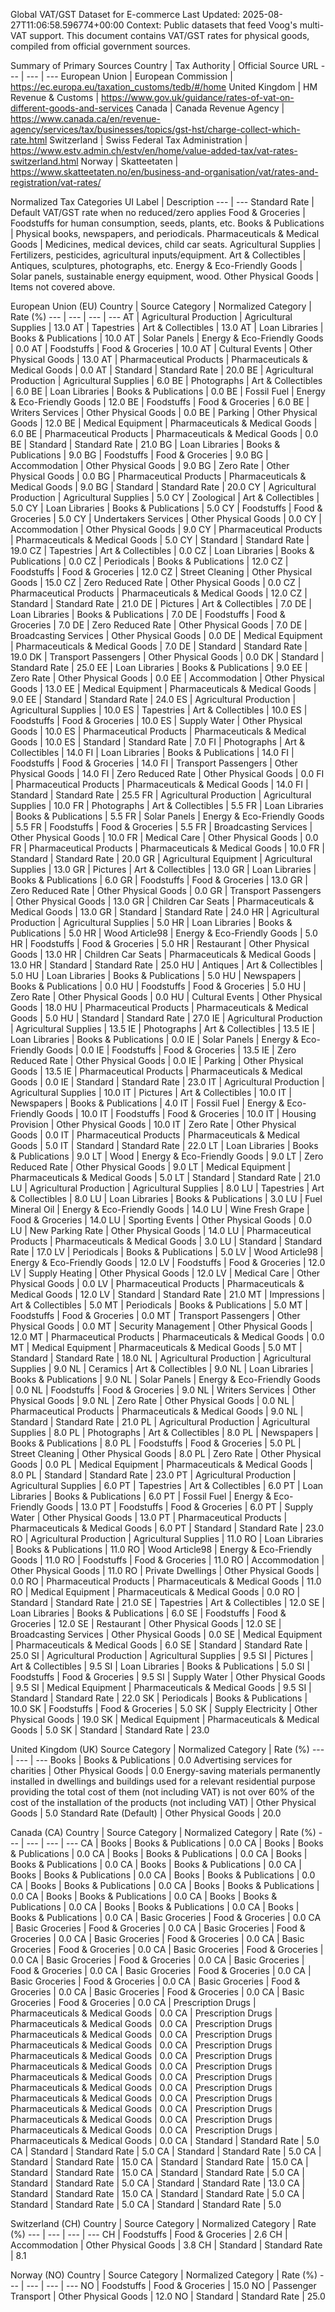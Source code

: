 Global VAT/GST Dataset for E-commerce
Last Updated: 2025-08-27T11:06:58.596774+00:00
Context: Public datasets that feed Voog's multi-VAT support.
This document contains VAT/GST rates for physical goods, compiled from official government sources.

Summary of Primary Sources
Country | Tax Authority | Official Source URL
--- | --- | ---
European Union | European Commission | https://ec.europa.eu/taxation_customs/tedb/#/home
United Kingdom | HM Revenue & Customs | https://www.gov.uk/guidance/rates-of-vat-on-different-goods-and-services
Canada | Canada Revenue Agency | https://www.canada.ca/en/revenue-agency/services/tax/businesses/topics/gst-hst/charge-collect-which-rate.html
Switzerland | Swiss Federal Tax Administration | https://www.estv.admin.ch/estv/en/home/value-added-tax/vat-rates-switzerland.html
Norway | Skatteetaten | https://www.skatteetaten.no/en/business-and-organisation/vat/rates-and-registration/vat-rates/

Normalized Tax Categories
UI Label | Description
--- | ---
Standard Rate | Default VAT/GST rate when no reduced/zero applies
Food & Groceries | Foodstuffs for human consumption, seeds, plants, etc.
Books & Publications | Physical books, newspapers, and periodicals.
Pharmaceuticals & Medical Goods | Medicines, medical devices, child car seats.
Agricultural Supplies | Fertilizers, pesticides, agricultural inputs/equipment.
Art & Collectibles | Antiques, sculptures, photographs, etc.
Energy & Eco-Friendly Goods | Solar panels, sustainable energy equipment, wood.
Other Physical Goods | Items not covered above.

European Union (EU)
Country | Source Category | Normalized Category | Rate (%)
--- | --- | --- | ---
AT | Agricultural Production | Agricultural Supplies | 13.0
AT | Tapestries | Art & Collectibles | 13.0
AT | Loan Libraries | Books & Publications | 10.0
AT | Solar Panels | Energy & Eco-Friendly Goods | 0.0
AT | Foodstuffs | Food & Groceries | 10.0
AT | Cultural Events | Other Physical Goods | 13.0
AT | Pharmaceutical Products | Pharmaceuticals & Medical Goods | 0.0
AT | Standard | Standard Rate | 20.0
BE | Agricultural Production | Agricultural Supplies | 6.0
BE | Photographs | Art & Collectibles | 6.0
BE | Loan Libraries | Books & Publications | 0.0
BE | Fossil Fuel | Energy & Eco-Friendly Goods | 12.0
BE | Foodstuffs | Food & Groceries | 6.0
BE | Writers Services | Other Physical Goods | 0.0
BE | Parking | Other Physical Goods | 12.0
BE | Medical Equipment | Pharmaceuticals & Medical Goods | 6.0
BE | Pharmaceutical Products | Pharmaceuticals & Medical Goods | 0.0
BE | Standard | Standard Rate | 21.0
BG | Loan Libraries | Books & Publications | 9.0
BG | Foodstuffs | Food & Groceries | 9.0
BG | Accommodation | Other Physical Goods | 9.0
BG | Zero Rate | Other Physical Goods | 0.0
BG | Pharmaceutical Products | Pharmaceuticals & Medical Goods | 9.0
BG | Standard | Standard Rate | 20.0
CY | Agricultural Production | Agricultural Supplies | 5.0
CY | Zoological | Art & Collectibles | 5.0
CY | Loan Libraries | Books & Publications | 5.0
CY | Foodstuffs | Food & Groceries | 5.0
CY | Undertakers Services | Other Physical Goods | 0.0
CY | Accommodation | Other Physical Goods | 9.0
CY | Pharmaceutical Products | Pharmaceuticals & Medical Goods | 5.0
CY | Standard | Standard Rate | 19.0
CZ | Tapestries | Art & Collectibles | 0.0
CZ | Loan Libraries | Books & Publications | 0.0
CZ | Periodicals | Books & Publications | 12.0
CZ | Foodstuffs | Food & Groceries | 12.0
CZ | Street Cleaning | Other Physical Goods | 15.0
CZ | Zero Reduced Rate | Other Physical Goods | 0.0
CZ | Pharmaceutical Products | Pharmaceuticals & Medical Goods | 12.0
CZ | Standard | Standard Rate | 21.0
DE | Pictures | Art & Collectibles | 7.0
DE | Loan Libraries | Books & Publications | 7.0
DE | Foodstuffs | Food & Groceries | 7.0
DE | Zero Reduced Rate | Other Physical Goods | 7.0
DE | Broadcasting Services | Other Physical Goods | 0.0
DE | Medical Equipment | Pharmaceuticals & Medical Goods | 7.0
DE | Standard | Standard Rate | 19.0
DK | Transport Passengers | Other Physical Goods | 0.0
DK | Standard | Standard Rate | 25.0
EE | Loan Libraries | Books & Publications | 9.0
EE | Zero Rate | Other Physical Goods | 0.0
EE | Accommodation | Other Physical Goods | 13.0
EE | Medical Equipment | Pharmaceuticals & Medical Goods | 9.0
EE | Standard | Standard Rate | 24.0
ES | Agricultural Production | Agricultural Supplies | 10.0
ES | Tapestries | Art & Collectibles | 10.0
ES | Foodstuffs | Food & Groceries | 10.0
ES | Supply Water | Other Physical Goods | 10.0
ES | Pharmaceutical Products | Pharmaceuticals & Medical Goods | 10.0
ES | Standard | Standard Rate | 7.0
FI | Photographs | Art & Collectibles | 14.0
FI | Loan Libraries | Books & Publications | 14.0
FI | Foodstuffs | Food & Groceries | 14.0
FI | Transport Passengers | Other Physical Goods | 14.0
FI | Zero Reduced Rate | Other Physical Goods | 0.0
FI | Pharmaceutical Products | Pharmaceuticals & Medical Goods | 14.0
FI | Standard | Standard Rate | 25.5
FR | Agricultural Production | Agricultural Supplies | 10.0
FR | Photographs | Art & Collectibles | 5.5
FR | Loan Libraries | Books & Publications | 5.5
FR | Solar Panels | Energy & Eco-Friendly Goods | 5.5
FR | Foodstuffs | Food & Groceries | 5.5
FR | Broadcasting Services | Other Physical Goods | 10.0
FR | Medical Care | Other Physical Goods | 0.0
FR | Pharmaceutical Products | Pharmaceuticals & Medical Goods | 10.0
FR | Standard | Standard Rate | 20.0
GR | Agricultural Equipment | Agricultural Supplies | 13.0
GR | Pictures | Art & Collectibles | 13.0
GR | Loan Libraries | Books & Publications | 6.0
GR | Foodstuffs | Food & Groceries | 13.0
GR | Zero Reduced Rate | Other Physical Goods | 0.0
GR | Transport Passengers | Other Physical Goods | 13.0
GR | Children Car Seats | Pharmaceuticals & Medical Goods | 13.0
GR | Standard | Standard Rate | 24.0
HR | Agricultural Production | Agricultural Supplies | 5.0
HR | Loan Libraries | Books & Publications | 5.0
HR | Wood Article98 | Energy & Eco-Friendly Goods | 5.0
HR | Foodstuffs | Food & Groceries | 5.0
HR | Restaurant | Other Physical Goods | 13.0
HR | Children Car Seats | Pharmaceuticals & Medical Goods | 13.0
HR | Standard | Standard Rate | 25.0
HU | Antiques | Art & Collectibles | 5.0
HU | Loan Libraries | Books & Publications | 5.0
HU | Newspapers | Books & Publications | 0.0
HU | Foodstuffs | Food & Groceries | 5.0
HU | Zero Rate | Other Physical Goods | 0.0
HU | Cultural Events | Other Physical Goods | 18.0
HU | Pharmaceutical Products | Pharmaceuticals & Medical Goods | 5.0
HU | Standard | Standard Rate | 27.0
IE | Agricultural Production | Agricultural Supplies | 13.5
IE | Photographs | Art & Collectibles | 13.5
IE | Loan Libraries | Books & Publications | 0.0
IE | Solar Panels | Energy & Eco-Friendly Goods | 0.0
IE | Foodstuffs | Food & Groceries | 13.5
IE | Zero Reduced Rate | Other Physical Goods | 0.0
IE | Parking | Other Physical Goods | 13.5
IE | Pharmaceutical Products | Pharmaceuticals & Medical Goods | 0.0
IE | Standard | Standard Rate | 23.0
IT | Agricultural Production | Agricultural Supplies | 10.0
IT | Pictures | Art & Collectibles | 10.0
IT | Newspapers | Books & Publications | 4.0
IT | Fossil Fuel | Energy & Eco-Friendly Goods | 10.0
IT | Foodstuffs | Food & Groceries | 10.0
IT | Housing Provision | Other Physical Goods | 10.0
IT | Zero Rate | Other Physical Goods | 0.0
IT | Pharmaceutical Products | Pharmaceuticals & Medical Goods | 5.0
IT | Standard | Standard Rate | 22.0
LT | Loan Libraries | Books & Publications | 9.0
LT | Wood | Energy & Eco-Friendly Goods | 9.0
LT | Zero Reduced Rate | Other Physical Goods | 9.0
LT | Medical Equipment | Pharmaceuticals & Medical Goods | 5.0
LT | Standard | Standard Rate | 21.0
LU | Agricultural Production | Agricultural Supplies | 8.0
LU | Tapestries | Art & Collectibles | 8.0
LU | Loan Libraries | Books & Publications | 3.0
LU | Fuel Mineral Oil | Energy & Eco-Friendly Goods | 14.0
LU | Wine Fresh Grape | Food & Groceries | 14.0
LU | Sporting Events | Other Physical Goods | 0.0
LU | New Parking Rate | Other Physical Goods | 14.0
LU | Pharmaceutical Products | Pharmaceuticals & Medical Goods | 3.0
LU | Standard | Standard Rate | 17.0
LV | Periodicals | Books & Publications | 5.0
LV | Wood Article98 | Energy & Eco-Friendly Goods | 12.0
LV | Foodstuffs | Food & Groceries | 12.0
LV | Supply Heating | Other Physical Goods | 12.0
LV | Medical Care | Other Physical Goods | 0.0
LV | Pharmaceutical Products | Pharmaceuticals & Medical Goods | 12.0
LV | Standard | Standard Rate | 21.0
MT | Impressions | Art & Collectibles | 5.0
MT | Periodicals | Books & Publications | 5.0
MT | Foodstuffs | Food & Groceries | 0.0
MT | Transport Passengers | Other Physical Goods | 0.0
MT | Security Management | Other Physical Goods | 12.0
MT | Pharmaceutical Products | Pharmaceuticals & Medical Goods | 0.0
MT | Medical Equipment | Pharmaceuticals & Medical Goods | 5.0
MT | Standard | Standard Rate | 18.0
NL | Agricultural Production | Agricultural Supplies | 9.0
NL | Ceramics | Art & Collectibles | 9.0
NL | Loan Libraries | Books & Publications | 9.0
NL | Solar Panels | Energy & Eco-Friendly Goods | 0.0
NL | Foodstuffs | Food & Groceries | 9.0
NL | Writers Services | Other Physical Goods | 9.0
NL | Zero Rate | Other Physical Goods | 0.0
NL | Pharmaceutical Products | Pharmaceuticals & Medical Goods | 9.0
NL | Standard | Standard Rate | 21.0
PL | Agricultural Production | Agricultural Supplies | 8.0
PL | Photographs | Art & Collectibles | 8.0
PL | Newspapers | Books & Publications | 8.0
PL | Foodstuffs | Food & Groceries | 5.0
PL | Street Cleaning | Other Physical Goods | 8.0
PL | Zero Rate | Other Physical Goods | 0.0
PL | Medical Equipment | Pharmaceuticals & Medical Goods | 8.0
PL | Standard | Standard Rate | 23.0
PT | Agricultural Production | Agricultural Supplies | 6.0
PT | Tapestries | Art & Collectibles | 6.0
PT | Loan Libraries | Books & Publications | 6.0
PT | Fossil Fuel | Energy & Eco-Friendly Goods | 13.0
PT | Foodstuffs | Food & Groceries | 6.0
PT | Supply Water | Other Physical Goods | 13.0
PT | Pharmaceutical Products | Pharmaceuticals & Medical Goods | 6.0
PT | Standard | Standard Rate | 23.0
RO | Agricultural Production | Agricultural Supplies | 11.0
RO | Loan Libraries | Books & Publications | 11.0
RO | Wood Article98 | Energy & Eco-Friendly Goods | 11.0
RO | Foodstuffs | Food & Groceries | 11.0
RO | Accommodation | Other Physical Goods | 11.0
RO | Private Dwellings | Other Physical Goods | 0.0
RO | Pharmaceutical Products | Pharmaceuticals & Medical Goods | 11.0
RO | Medical Equipment | Pharmaceuticals & Medical Goods | 0.0
RO | Standard | Standard Rate | 21.0
SE | Tapestries | Art & Collectibles | 12.0
SE | Loan Libraries | Books & Publications | 6.0
SE | Foodstuffs | Food & Groceries | 12.0
SE | Restaurant | Other Physical Goods | 12.0
SE | Broadcasting Services | Other Physical Goods | 0.0
SE | Medical Equipment | Pharmaceuticals & Medical Goods | 6.0
SE | Standard | Standard Rate | 25.0
SI | Agricultural Production | Agricultural Supplies | 9.5
SI | Pictures | Art & Collectibles | 9.5
SI | Loan Libraries | Books & Publications | 5.0
SI | Foodstuffs | Food & Groceries | 9.5
SI | Supply Water | Other Physical Goods | 9.5
SI | Medical Equipment | Pharmaceuticals & Medical Goods | 9.5
SI | Standard | Standard Rate | 22.0
SK | Periodicals | Books & Publications | 10.0
SK | Foodstuffs | Food & Groceries | 5.0
SK | Supply Electricity | Other Physical Goods | 19.0
SK | Medical Equipment | Pharmaceuticals & Medical Goods | 5.0
SK | Standard | Standard Rate | 23.0

United Kingdom (UK)
Source Category | Normalized Category | Rate (%)
--- | --- | ---
Books | Books & Publications | 0.0
Advertising services for charities | Other Physical Goods | 0.0
Energy-saving materials permanently installed in dwellings and buildings used for a relevant residential purpose providing the total cost of them (not including VAT) is not over 60% of the cost of the installation of the products (not including VAT) | Other Physical Goods | 5.0
Standard Rate (Default) | Other Physical Goods | 20.0

Canada (CA)
Country | Source Category | Normalized Category | Rate (%)
--- | --- | --- | ---
CA | Books | Books & Publications | 0.0
CA | Books | Books & Publications | 0.0
CA | Books | Books & Publications | 0.0
CA | Books | Books & Publications | 0.0
CA | Books | Books & Publications | 0.0
CA | Books | Books & Publications | 0.0
CA | Books | Books & Publications | 0.0
CA | Books | Books & Publications | 0.0
CA | Books | Books & Publications | 0.0
CA | Books | Books & Publications | 0.0
CA | Books | Books & Publications | 0.0
CA | Books | Books & Publications | 0.0
CA | Books | Books & Publications | 0.0
CA | Basic Groceries | Food & Groceries | 0.0
CA | Basic Groceries | Food & Groceries | 0.0
CA | Basic Groceries | Food & Groceries | 0.0
CA | Basic Groceries | Food & Groceries | 0.0
CA | Basic Groceries | Food & Groceries | 0.0
CA | Basic Groceries | Food & Groceries | 0.0
CA | Basic Groceries | Food & Groceries | 0.0
CA | Basic Groceries | Food & Groceries | 0.0
CA | Basic Groceries | Food & Groceries | 0.0
CA | Basic Groceries | Food & Groceries | 0.0
CA | Basic Groceries | Food & Groceries | 0.0
CA | Basic Groceries | Food & Groceries | 0.0
CA | Basic Groceries | Food & Groceries | 0.0
CA | Prescription Drugs | Pharmaceuticals & Medical Goods | 0.0
CA | Prescription Drugs | Pharmaceuticals & Medical Goods | 0.0
CA | Prescription Drugs | Pharmaceuticals & Medical Goods | 0.0
CA | Prescription Drugs | Pharmaceuticals & Medical Goods | 0.0
CA | Prescription Drugs | Pharmaceuticals & Medical Goods | 0.0
CA | Prescription Drugs | Pharmaceuticals & Medical Goods | 0.0
CA | Prescription Drugs | Pharmaceuticals & Medical Goods | 0.0
CA | Prescription Drugs | Pharmaceuticals & Medical Goods | 0.0
CA | Prescription Drugs | Pharmaceuticals & Medical Goods | 0.0
CA | Prescription Drugs | Pharmaceuticals & Medical Goods | 0.0
CA | Prescription Drugs | Pharmaceuticals & Medical Goods | 0.0
CA | Prescription Drugs | Pharmaceuticals & Medical Goods | 0.0
CA | Prescription Drugs | Pharmaceuticals & Medical Goods | 0.0
CA | Standard | Standard Rate | 5.0
CA | Standard | Standard Rate | 5.0
CA | Standard | Standard Rate | 5.0
CA | Standard | Standard Rate | 15.0
CA | Standard | Standard Rate | 15.0
CA | Standard | Standard Rate | 15.0
CA | Standard | Standard Rate | 5.0
CA | Standard | Standard Rate | 5.0
CA | Standard | Standard Rate | 13.0
CA | Standard | Standard Rate | 15.0
CA | Standard | Standard Rate | 5.0
CA | Standard | Standard Rate | 5.0
CA | Standard | Standard Rate | 5.0

Switzerland (CH)
Country | Source Category | Normalized Category | Rate (%)
--- | --- | --- | ---
CH | Foodstuffs | Food & Groceries | 2.6
CH | Accommodation | Other Physical Goods | 3.8
CH | Standard | Standard Rate | 8.1

Norway (NO)
Country | Source Category | Normalized Category | Rate (%)
--- | --- | --- | ---
NO | Foodstuffs | Food & Groceries | 15.0
NO | Passenger Transport | Other Physical Goods | 12.0
NO | Standard | Standard Rate | 25.0
